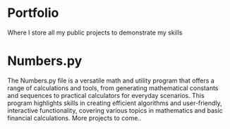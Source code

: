 # Portfolio
Where I store all my public projects to demonstrate my skills

# Numbers.py
The Numbers.py file is a versatile math and utility program that offers a range of calculations and tools, from generating mathematical constants and sequences to practical calculators for everyday scenarios. This program highlights skills in creating efficient algorithms and user-friendly, interactive functionality, covering various topics in mathematics and basic financial calculations. More projects to come..
